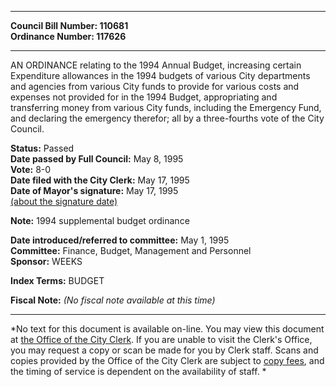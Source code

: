 * * * * *  
  
**Council Bill Number: [](#h0)[](#h2)110681**   
**Ordinance Number: 117626**  
  
* * * * *  
  
AN ORDINANCE relating to the 1994 Annual Budget, increasing certain Expenditure allowances in the 1994 budgets of various City departments and agencies from various City funds to provide for various costs and expenses not provided for in the 1994 Budget, appropriating and transferring money from various City funds, including the Emergency Fund, and declaring the emergency therefor; all by a three-fourths vote of the City Council.  
  
**Status:** Passed   
**Date passed by Full Council:** May 8, 1995   
**Vote:** 8-0   
**Date filed with the City Clerk:** May 17, 1995   
**Date of Mayor's signature:** May 17, 1995   
[(about the signature date)](/~public/approvaldate.htm)   
  
**Note:** 1994 supplemental budget ordinance  
  
  
**Date introduced/referred to committee:** May 1, 1995   
**Committee:** Finance, Budget, Management and Personnel   
**Sponsor:** WEEKS   
  
**Index Terms:** BUDGET  
  
**Fiscal Note:** *(No fiscal note available at this time)*  
  
* * * * *  
  
*No text for this document is available on-line. You may view this document at [the Office of the City Clerk](http://www.seattle.gov/leg/clerk/contactUs.htm). If you are unable to visit the Clerk's Office, you may request a copy or scan be made for you by Clerk staff. Scans and copies provided by the Office of the City Clerk are subject to [copy fees](http://clerk.seattle.gov/~public/clerkfees.htm), and the timing of service is dependent on the availability of staff. *  
  
  
